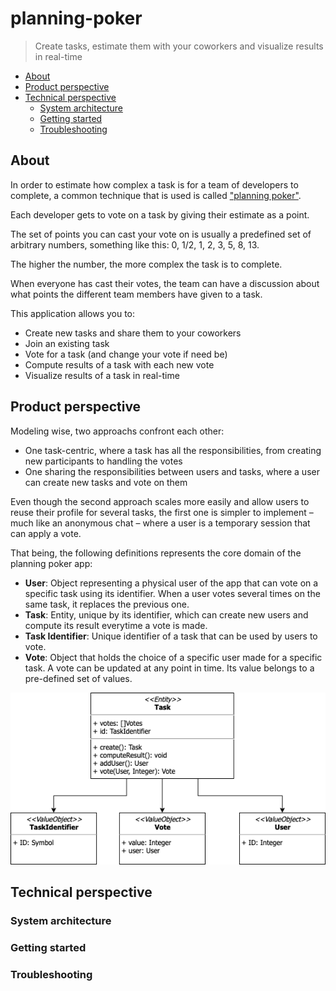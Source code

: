 # planning-poker
> Create tasks, estimate them with your coworkers and visualize results in real-time

   * [About](#about)
   * [Product perspective](#product-perspective)
   * [Technical perspective](#technical-perspective)
      * [System architecture](#system-architecture)
      * [Getting started](#getting-started)
      * [Troubleshooting](#troubleshooting)

## About
In order to estimate how complex a task is for a team of developers to complete, a common technique that is used is called ["planning poker"](https://en.wikipedia.org/wiki/Planning_poker).

Each developer gets to vote on a task by giving their estimate as a point.

The set of points you can cast your vote on is usually a predefined set of arbitrary numbers, something like this: 0, 1/2, 1, 2, 3, 5, 8, 13.

The higher the number, the more complex the task is to complete.

When everyone has cast their votes, the team can have a discussion about what points the different team members have given to a task.

This application allows you to:
- Create new tasks and share them to your coworkers
- Join an existing task
- Vote for a task (and change your vote if need be)
- Compute results of a task with each new vote
- Visualize results of a task in real-time


## Product perspective
Modeling wise, two approachs confront each other:
- One task-centric, where a task has all the responsibilities, from creating new participants to handling the votes
- One sharing the responsibilities between users and tasks, where a user can create new tasks and vote on them

Even though the second approach scales more easily and allow users to reuse their profile for several tasks, the first one is simpler to implement – much like an anonymous chat – where a user is a temporary session that can apply a vote.

That being, the following definitions represents the core domain of the planning poker app:
- **User**: Object representing a physical user of the app that can vote on a specific task using its identifier. When a user votes several times on the same task, it replaces the previous one.
- **Task**: Entity, unique by its identifier, which can create new users and compute its result everytime a vote is made.
- **Task Identifier**: Unique identifier of a task that can be used by users to vote.
- **Vote**: Object that holds the choice of a specific user made for a specific task. A vote can be updated at any point in time. Its value belongs to a pre-defined set of values.

![Domain Design](doc/assets/domain_design.png)

## Technical perspective
### System architecture
### Getting started
### Troubleshooting
